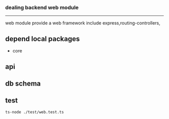 ### dealing backend web module
*********************************************************************

web module provide a web framework include express,routing-controllers, 
## depend local packages
- core

## api

## db schema

## test
```
ts-node ./test/web.test.ts
```  

